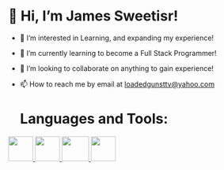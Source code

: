 <h1><strong>👋 Hi, I’m James Sweetisr!</strong></h1>

  
- 👀 I’m interested in Learning, and expanding my experience!
- 🌱 I’m currently learning to become a Full Stack Programmer!
- 💞️ I’m looking to collaborate on anything to gain experience!
- 📫 How to reach me by email at loadedgunsttv@yahoo.com

  <h1><strong>Languages and Tools:</strong></h1>
<a href="https://www.w3schools.com/html/">
  <img src="https://icons-for-free.com/iconfiles/png/512/html+html5+icon-1320185152054921895.png" height="50px" width="50px">
</a>
<a href="https://www.w3schools.com/css/">
  <img src="https://www.shareicon.net/data/128x128/2015/09/11/99500_css3_512x512.png" height="50px" width="50px">
</a>
<a href="https://getbootstrap.com/">
  <img src="https://www.brcline.com/wp-content/uploads/2016/01/bootstrap-logo.png" height="50px" width="55px">
</a>
<a href="https://www.w3schools.com/cs/">
  <img src="https://imgur.com/a/yGkznAG" height="50px" width="50px">
</a>
